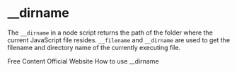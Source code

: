 # __dirname

The `__dirname` in a node script returns the path of the folder where the current JavaScript file resides. `__filename` and `__dirname` are used to get the filename and directory name of the currently executing file.

<ResourceGroupTitle>Free Content</ResourceGroupTitle>
<BadgeLink colorScheme='blue' badgeText='Official Docs' href='https://nodejs.org/docs/latest/api/modules.html#__dirname'>Official Website</BadgeLink>
<BadgeLink colorScheme='yellow' badgeText='Read' href='https://www.digitalocean.com/community/tutorials/nodejs-how-to-use__dirname'>How to use __dirname</BadgeLink>